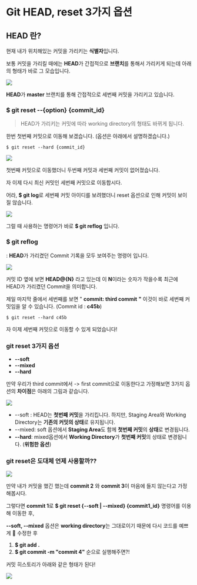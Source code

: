 # Git HEAD, reset 3가지 옵션



## HEAD 란?

현재 내가 위치해있는 커밋을 가리키는 **식별자**입니다.

보통 커밋을 가리킬 때에는 **HEAD**가 간접적으로  **브랜치**를 통해서 가리키게 되는데 아래의 형태가 바로 그 모습입니다.

![](https://blog.kakaocdn.net/dn/yJt30/btq9R4F69V8/rjgrPmzbWLsQnHcuDpFFmK/img.png)

**HEAD**가 **master** 브랜치를 통해 간접적으로 세번째 커밋을 가리키고 있습니다.

### $ git reset --{option} {commit\_id}

> HEAD가 가리키는 커밋에 따라 working directory의 형태도 바뀌게 됩니다.

한번 첫번째 커밋으로 이동해 보겠습니다. (옵션은 아래에서 설명하겠습니다.)

```git
$ git reset --hard {commit_id}
```

![](https://blog.kakaocdn.net/dn/Nj9yC/btq9OxbqvE4/tE6r6itrUZZM68Jl39U7Z1/img.png)

첫번째 커밋으로 이동했더니 두번째 커밋과 세번째 커밋이 없어졌습니다.

자 이제 다시 최신 커밋인 세번째 커밋으로 이동합시다.

어라, **$ git log**로 세번째 커밋 아이디를 보려했더니 reset 옵션으로 인해 커밋이 보이질 않습니다.

![](https://t1.daumcdn.net/keditor/emoticon/friends1/large/017.gif)

그럴 때 사용하는 명령어가 바로 **$ git reflog** 입니다.

### $ git reflog

: **HEAD**가 가리켰던 Commit 기록을 모두 보여주는 명령어 입니다.

![](https://blog.kakaocdn.net/dn/b5Td1W/btq9WquQnuQ/XkGuY4EvXoOVwGOElXn631/img.png)

커밋 ID 옆에 보면 **HEAD@{N}** 라고 있는데 이 **N**이라는 숫자가 작을수록 최근에 HEAD가 가리켰던 Commit을 의미합니다.

제일 마지막 줄에서 세번째를 보면 " **commit: third commit** **"** 이것이 바로 세번째 커밋임을 알 수 있습니다. (Commit id : **c45b**)

```
$ git reset --hard c45b
```

자 이제 세번째 커밋으로 이동할 수 있게 되었습니다!

### git reset 3가지 옵션

* **--soft**
* **--mixed**
* **--hard**

만약 우리가 third commit에서 -> first commit으로 이동한다고 가정해보면 3가지 옵션의 **차이점**은 아래의 그림과 같습니다.

![](https://blog.kakaocdn.net/dn/q3OBY/btq9ReWxGX2/GOBqAWT4YF3CQDchw6MmT0/img.png)

* \--soft : HEAD는 **첫번째 커밋**을 가리킵니다. 하지만, Staging Area와 Working Directory는 **기존의 커밋의 상태**로 유지됩니다.
* \--mixed: soft 옵션에서 **Staging Area**도 함께 **첫번째 커밋**의 **상태**로 변경됩니다.
* **--hard**: mixed옵션에서 **Working Directory**가 **첫번째 커밋**의 상태로 변경됩니다. (**위험한 옵션**)

### git reset은 도대체 언제 사용할까??

![](https://blog.kakaocdn.net/dn/bNUhtt/btq9VkPc3Hr/O1hQC6B9zYQIjzprD8y54k/img.png)

만약 내가 커밋을 했긴 했는데 **commit 2** 와 **commit 3**이 마음에 들지 않는다고 가정해봅시다.

그렇다면 **commit 1**로 **$ git reset {--soft | --mixed} {commit1\_id}** 명령어를 이용해 이동한 후,

**--soft, --mixed** 옵션은 **working directory**는 그대로이기 때문에 다시 코드를 예쁘게 🌈 수정한 후&#x20;

1. **$ git add .**&#x20;
2. **$ git commit -m "commit 4"** 순으로 실행해주면?!&#x20;

커밋 히스토리가 아래와 같은 형태가 된다!

![](https://blog.kakaocdn.net/dn/S8jzd/btq9NQI4yNH/cDCjwFTxIa3GYYtwSiVrN1/img.png)
